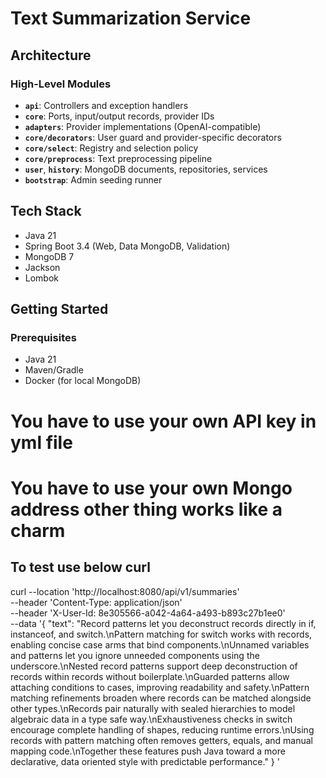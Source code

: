 # Text Summarization Service

## Architecture
### High-Level Modules
- **`api`**: Controllers and exception handlers
- **`core`**: Ports, input/output records, provider IDs
- **`adapters`**: Provider implementations (OpenAI-compatible)
- **`core/decorators`**: User guard and provider-specific decorators
- **`core/select`**: Registry and selection policy
- **`core/preprocess`**: Text preprocessing pipeline
- **`user`**, **`history`**: MongoDB documents, repositories, services
- **`bootstrap`**: Admin seeding runner

## Tech Stack
- Java 21
- Spring Boot 3.4 (Web, Data MongoDB, Validation)
- MongoDB 7
- Jackson
- Lombok

## Getting Started
### Prerequisites
- Java 21
- Maven/Gradle
- Docker (for local MongoDB)


# You have to use your own API key in yml file
# You have to use your own Mongo address other thing works like a charm

## To test use below curl

curl --location 'http://localhost:8080/api/v1/summaries' \
--header 'Content-Type: application/json' \
--header 'X-User-Id: 8e305566-a042-4a64-a493-b893c27b1ee0' \
--data '{
"text": "Record patterns let you deconstruct records directly in if, instanceof, and switch.\nPattern matching for switch works with records, enabling concise case arms that bind components.\nUnnamed variables and patterns let you ignore unneeded components using the underscore.\nNested record patterns support deep deconstruction of records within records without boilerplate.\nGuarded patterns allow attaching conditions to cases, improving readability and safety.\nPattern matching refinements broaden where records can be matched alongside other types.\nRecords pair naturally with sealed hierarchies to model algebraic data in a type safe way.\nExhaustiveness checks in switch encourage complete handling of shapes, reducing runtime errors.\nUsing records with pattern matching often removes getters, equals, and manual mapping code.\nTogether these features push Java toward a more declarative, data oriented style with predictable performance."
}
'
